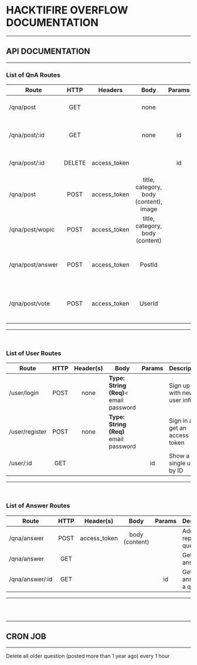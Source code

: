 # HACKTIFIRE OVERFLOW DOCUMENTATION #
---

## API DOCUMENTATION ##
---

### **List of QnA Routes** ###
| Route            |  HTTP  |   Headers    |                  Body                  | Params | Description                                |
| ---------------- | :----: | :----------: | :------------------------------------: | :----: | ------------------------------------------ |
| /qna/post        |  GET   |              |                  none                  |        | Get all posted question                    |
| /qna/post/:id    |  GET   |              |                  none                  |   id   | Create a single question by id             |
| /qna/post/:id    | DELETE | access_token |                                        |   id   | Get product detail by cat                  |
| /qna/post        |  POST  | access_token | title, category, body (content), image |        | Post a new question with pic               |
| /qna/post/wopic  |  POST  | access_token |    title, category, body (content)     |        | Post a new question without pic            |
| /qna/post/answer |  POST  | access_token |                 PostId                 |        | Add answer id to question answer array     |
| /qna/post/vote   |  POST  | access_token |                 UserId                 |        | Add other user id to question voters array |
---
<br>

### **List of User Routes** ###
| Route          | HTTP  | Header(s) | Body                                         | Params | Description                     |
| -------------- | :---: | :-------: | -------------------------------------------- | :----: | ------------------------------- |
| /user/login    | POST  |   none    | **Type: String (Req)**<<br>email<br>password |        | Sign up with new user info      |
| /user/register | POST  |   none    | **Type: String (Req)**<br>email<br>password  |        | Sign in and get an access token |
| /user/:id      |  GET  |           |                                              |   id   | Show a single user by ID        |

---
<br>

### **List of Answer Routes** ###
| Route           | HTTP  |  Header(s)   |      Body      | Params | Description                       |
| --------------- | :---: | :----------: | :------------: | :----: | --------------------------------- |
| /qna/answer     | POST  | access_token | body (content) |        | Add a new reply to a question     |
| /qna/answer     |  GET  |              |                |        | Get list of answers               |
| /qna/answer/:id |  GET  |              |                |   id   | Get list of answers of a question |
---

<br>
<br>

---
## CRON JOB ##
---
Delete all older question (posted more than 1 year ago) every 1 hour
